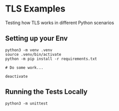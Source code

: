 # TLS Examples

Testing how TLS works in different Python scenarios

## Setting up your Env

```
python3 -m venv .venv
source .venv/bin/activate
python -m pip install -r requirements.txt

# Do some work...

deactivate
```

## Running the Tests Locally

```
python3 -m unittest
```
